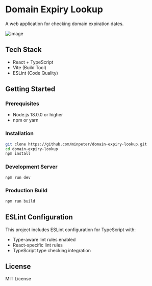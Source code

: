 # Domain Expiry Lookup

A web application for checking domain expiration dates.

![image](https://github.com/user-attachments/assets/39812fde-4043-4e3d-97a0-bfa8cab0b92c)


## Tech Stack

- React + TypeScript
- Vite (Build Tool)
- ESLint (Code Quality)

## Getting Started

### Prerequisites

- Node.js 18.0.0 or higher
- npm or yarn

### Installation

```bash
git clone https://github.com/minpeter/domain-expiry-lookup.git
cd domain-expiry-lookup
npm install
```

### Development Server

```bash
npm run dev
```

### Production Build

```bash
npm run build
```

## ESLint Configuration

This project includes ESLint configuration for TypeScript with:

- Type-aware lint rules enabled
- React-specific lint rules
- TypeScript type checking integration

## License

MIT License
